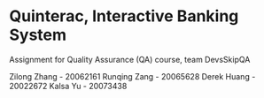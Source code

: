 # Quinterac, Interactive Banking System
Assignment for Quality Assurance (QA) course, team DevsSkipQA

Zilong Zhang - 20062161
Runqing Zang - 20065628
Derek Huang - 20022672
Kalsa Yu - 20073438
